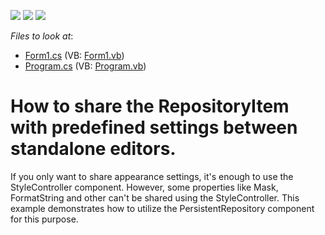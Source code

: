 <!-- default badges list -->
![](https://img.shields.io/endpoint?url=https://codecentral.devexpress.com/api/v1/VersionRange/128622272/13.1.4%2B)
[![](https://img.shields.io/badge/Open_in_DevExpress_Support_Center-FF7200?style=flat-square&logo=DevExpress&logoColor=white)](https://supportcenter.devexpress.com/ticket/details/E1228)
[![](https://img.shields.io/badge/📖_How_to_use_DevExpress_Examples-e9f6fc?style=flat-square)](https://docs.devexpress.com/GeneralInformation/403183)
<!-- default badges end -->
<!-- default file list -->
*Files to look at*:

* [Form1.cs](./CS/Q144523/Form1.cs) (VB: [Form1.vb](./VB/Q144523/Form1.vb))
* [Program.cs](./CS/Q144523/Program.cs) (VB: [Program.vb](./VB/Q144523/Program.vb))
<!-- default file list end -->
# How to share the RepositoryItem with predefined settings between standalone editors.


<p>If you only want to share appearance settings, it's enough to use the StyleController component. However, some properties like Mask, FormatString and other can't be shared using the StyleController. This example demonstrates how to utilize the PersistentRepository component for this purpose.</p>

<br/>


